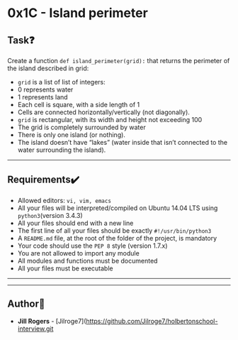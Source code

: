 # 0x1C - Island perimeter

## Task:question:
Create a function ``` def island_perimeter(grid): ``` that returns the perimeter of the island described in grid:

* ``` grid ``` is a list of list of integers:
* 0 represents water
* 1 represents land
* Each cell is square, with a side length of 1
* Cells are connected horizontally/vertically (not diagonally).
* ``` grid ``` is rectangular, with its width and height not exceeding 100
* The grid is completely surrounded by water
* There is only one island (or nothing).
* The island doesn’t have “lakes” (water inside that isn’t connected to the water surrounding the island).

---
## Requirements:heavy_check_mark:
* Allowed editors: ``` vi, vim, emacs ```
* All your files will be interpreted/compiled on Ubuntu 14.04 LTS using ``` python3 ```(version 3.4.3)
* All your files should end with a new line
* The first line of all your files should be exactly ``` #!/usr/bin/python3 ```
* A ``` README.md ``` file, at the root of the folder of the project, is mandatory
* Your code should use the ``` PEP 8 ``` style (version 1.7.x)
* You are not allowed to import any module
* All modules and functions must be documented
* All your files must be executable
---
---

## Author:art:
* **Jill Rogers** - [Jilroge7](https://github.com/Jilroge7/holbertonschool-interview.git
